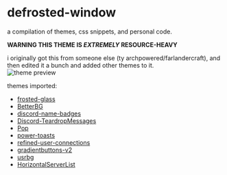 # defrosted-window

a compilation of themes, css snippets, and personal code.

**WARNING THIS THEME IS *EXTREMELY* RESOURCE-HEAVY**

i originally got this from someone else (ty archpowered/farlandercraft), and then edited it a bunch and added other themes to it.  
![theme preview](https://send-me-femboy.thigh.pics/b6b84F3A0BeF01d4.jpg)

themes imported:

- [frosted-glass](https://github.com/DiscordStyles/FrostedGlass)
- [BetterBG](https://github.com/CloneyInnit/BetterBG)
- [discord-name-badges](https://github.com/Discord-Theme-Addons/discord-name-badges)
- [Discord-TeardropMessages](https://github.com/Freeplayg/Discord-TeardropMessages)
- [Pop](https://github.com/devinkid1/Pop)
- [power-toasts](https://github.com/Discord-Theme-Addons/power-toasts)
- [refined-user-connections](https://github.com/Discord-Theme-Addons/refined-user-connections)
- [gradientbuttons-v2](https://github.com/Discord-Theme-Addons/gradientbuttons-v2)
- [usrbg](https://github.com/Discord-Custom-Covers/usrbg)
- [HorizontalServerList](https://github.com/DiscordStyles/HorizontalServerList)
